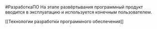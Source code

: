 #РазработкаПО
На этапе развёртывания программный продукт вводится в эксплуатацию и используется конечным пользователем.

[[Технологии разработки программного обеспечения]]